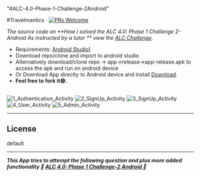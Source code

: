 "#ALC-4.0-Phase-1-Challenge-2Android"


#Travelmantics &middot; [![PRs Welcome](https://img.shields.io/badge/PRs-welcome-brightgreen.svg)](https://github.com/msal4/royal_news/compare?expand=1)

*The source code on **How I solved the ALC 4.0: Phase 1 Challenge 2- Android As instructed by a tutor
** view the [ALC Challenge](https://docs.google.com/document/d/1GsTwCCmG9krpzt0LsSpk6rHzGFfmTxrqLhDWO6veQ2A/preview)*.

* Requirements: [Android Studio](https://developer.android.com/studio/)[<br />
* Download repo/clone and import to android studio<br />
* Alternatively  download/clone repo -> app->release->app-release.apk to access the apk and run on android device
* Or Download App direclty to Android device and install [Download](https://drive.google.com/open?id=1g6Axcz3ByiHM2C8-4Vbvg-J4ywYge8M7).
* **Feel free to fork it😄.**<br /><br />

![1_Authentication_Activity](https://user-images.githubusercontent.com/37632283/62456604-b73d9f80-b770-11e9-981d-5fe126d095bb.jpeg)
![2_SignUp_Activity](https://user-images.githubusercontent.com/37632283/62456654-d63c3180-b770-11e9-9d37-2ff805484458.jpeg)
![3_SignUp_Activity](https://user-images.githubusercontent.com/37632283/62456658-d89e8b80-b770-11e9-8696-e23cc2b908eb.jpeg)
![4_User_Activity](https://user-images.githubusercontent.com/37632283/62456667-df2d0300-b770-11e9-9143-e894b9fa33c1.jpeg)
![5_Admin_Activity](https://user-images.githubusercontent.com/37632283/62456672-e05e3000-b770-11e9-93db-17d4cb133911.jpeg)


---


## License
default

---

***This App tries to attempt the following question and plus more added functionality 💙 [ALC 4.0: Phase 1 Challenge-2 Android
](https://docs.google.com/document/d/1u2TzroDJj7dMz9KhH3hmYqoYE3SfwqpViB4EILQM_XI/preview) 💙***
